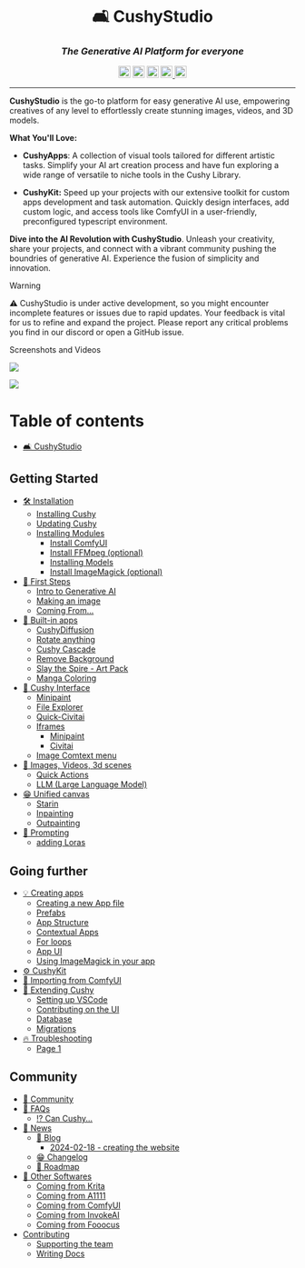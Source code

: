 <div align="center">

# 🛋️ CushyStudio

### _The **Generative AI Platform** for everyone_

<img height="21"  alt="Maturity"     src="https://img.shields.io/badge/status-BETA-yellow" />
<img height="21" alt="Build Status" src="https://img.shields.io/badge/build-passing-%20brightgreen" />
<img height="21"  alt="Activity"     src="https://img.shields.io/github/commit-activity/y/rvion/cushystudio" />

<!-- <img height="21"  alt="Sponsors"     src="https://img.shields.io/github/sponsors/rvion" /> -->

<!-- <br /> -->
<a href="https://discord.gg/GfAN6hF2ad">
    <img height="21" alt="Join our Discord" src="https://dcbadge.vercel.app/api/server/GfAN6hF2ad?style=flat">
</a>
<a href="https://twitter.com/_rvion">
    <img height="21" alt="Follow _rvion on Twitter" src="https://img.shields.io/badge/%40__rvion-666666?style=flat&logo=twitter&labelColor=555&label=Follow">
</a>

</div>

---

**CushyStudio** is the go-to platform for easy generative AI use, empowering creatives of any level to effortlessly create stunning images, videos, and 3D models.


**What You'll Love:**

* **CushyApps**: A collection of visual tools tailored for different artistic tasks. Simplify your AI art creation process and have fun exploring a wide range of versatile to niche tools in the Cushy Library.

* **CushyKit:** Speed up your projects with our extensive toolkit for custom apps development and task automation.  Quickly design interfaces, add custom logic, and access tools like ComfyUI in a user-friendly, preconfigured typescript environment.

**Dive into the AI Revolution with CushyStudio**. Unleash your creativity, share your projects, and connect with a vibrant community pushing the boundries of generative AI. Experience the fusion of simplicity and innovation.

> [!WARNING]
> ⚠️ CushyStudio is under active development, so you might encounter incomplete features
> or issues due to rapid updates. Your feedback is vital for us to refine and expand the project.
> Please report any critical problems you find in our discord or open a GitHub issue.


Screenshots and Videos


![](https://cushy.fra1.cdn.digitaloceanspaces.com/rvion-screenshots/2024-02-18_00-07-15.jpg)

![](https://cushy.fra1.cdn.digitaloceanspaces.com/old/screenshots/2024-02-02-example-panels.jpg)


# Table of contents

* [🛋 CushyStudio](https://docs.cushystudio.com)

## Getting Started

* [🛠 Installation](https://docs.cushystudio.com/getting-started/installation)
  * [Installing Cushy](https://docs.cushystudio.com/getting-started/installation/windows)
  * [Updating Cushy](https://docs.cushystudio.com/getting-started/installation/updating-cushy)
  * [Installing Modules](https://docs.cushystudio.com/getting-started/installation/installing-modules)
    * [Install ComfyUI](https://docs.cushystudio.com/getting-started/installation/installing-modules/cloud)
    * [Install FFMpeg (optional)](https://docs.cushystudio.com/getting-started/installation/installing-modules/install-ffmpeg-optional)
    * [Installing Models](https://docs.cushystudio.com/getting-started/installation/installing-modules/installing-models)
    * [Install ImageMagick (optional)](https://docs.cushystudio.com/getting-started/installation/installing-modules/install-imagemagick-optional)
* [👋 First Steps](https://docs.cushystudio.com/getting-started/getting-started)
  * [Intro to Generative AI](https://docs.cushystudio.com/getting-started/getting-started/intro-to-generative-ai)
  * [Making an image](https://docs.cushystudio.com/getting-started/getting-started/making-an-image)
  * [Coming From...](https://docs.cushystudio.com/getting-started/getting-started/coming-from...)
* [🎁 Built-in apps](https://docs.cushystudio.com/getting-started/built-in-apps)
  * [CushyDiffusion](https://docs.cushystudio.com/getting-started/built-in-apps/cushydiffusion)
  * [Rotate anything](https://docs.cushystudio.com/getting-started/built-in-apps/rotate-anything)
  * [Cushy Cascade](https://docs.cushystudio.com/getting-started/built-in-apps/cushy-cascade)
  * [Remove Background](https://docs.cushystudio.com/getting-started/built-in-apps/remove-background)
  * [Slay the Spire - Art Pack](https://docs.cushystudio.com/getting-started/built-in-apps/slay-the-spire-art-pack)
  * [Manga Coloring](https://docs.cushystudio.com/getting-started/built-in-apps/manga-coloring)
* [🚶 Cushy Interface](https://docs.cushystudio.com/getting-started/cushy-interface)
  * [Minipaint](https://docs.cushystudio.com/getting-started/cushy-interface/minipaint)
  * [File Explorer](https://docs.cushystudio.com/getting-started/cushy-interface/file-explorer)
  * [Quick-Civitai](https://docs.cushystudio.com/getting-started/cushy-interface/quick-civitai)
  * [Iframes](https://docs.cushystudio.com/getting-started/cushy-interface/iframes)
    * [Minipaint](https://docs.cushystudio.com/getting-started/cushy-interface/iframes/minipaint)
    * [Civitai](https://docs.cushystudio.com/getting-started/cushy-interface/iframes/civitai)
  * [Image Comtext menu](https://docs.cushystudio.com/getting-started/cushy-interface/image-comtext-menu)
* [🍏 Images, Videos, 3d scenes](https://docs.cushystudio.com/getting-started/features)
  * [Quick Actions](https://docs.cushystudio.com/getting-started/features/quick-actions)
  * [LLM (Large Language Model)](https://docs.cushystudio.com/getting-started/features/llm)
* [😁 Unified canvas](https://docs.cushystudio.com/getting-started/unified-canvas)
  * [Starin](https://docs.cushystudio.com/getting-started/unified-canvas/starin)
  * [Inpainting](https://docs.cushystudio.com/getting-started/unified-canvas/inpainting)
  * [Outpainting](https://docs.cushystudio.com/getting-started/unified-canvas/outpainting)
* [🧪 Prompting](https://docs.cushystudio.com/getting-started/prompting)
  * [adding Loras](https://docs.cushystudio.com/getting-started/prompting/adding-loras)

## Going further

* [💡 Creating apps](https://docs.cushystudio.com/going-further/creating-apps)
  * [Creating a new App file](https://docs.cushystudio.com/going-further/creating-apps/creating-a-new-app-file)
  * [Prefabs](https://docs.cushystudio.com/going-further/creating-apps/prefabs)
  * [App Structure](https://docs.cushystudio.com/going-further/creating-apps/app-structure)
  * [Contextual Apps](https://docs.cushystudio.com/going-further/creating-apps/contextual-apps)
  * [For loops](https://docs.cushystudio.com/going-further/creating-apps/for-loops)
  * [App UI](https://docs.cushystudio.com/going-further/creating-apps/app-ui)
  * [Using ImageMagick in your app](https://docs.cushystudio.com/going-further/creating-apps/using-imagemagick-in-your-app)
* [⚙ CushyKit](https://docs.cushystudio.com/going-further/cushy-sdk)
* [🏈 Importing from ComfyUI](https://docs.cushystudio.com/going-further/importing-workflows)
* [🤝 Extending Cushy](https://docs.cushystudio.com/going-further/contribution)
  * [Setting up VSCode](https://docs.cushystudio.com/going-further/contribution/setting-up-vscode)
  * [Contributing on the UI](https://docs.cushystudio.com/going-further/contribution/contributing-on-the-ui)
  * [Database](https://docs.cushystudio.com/going-further/contribution/database)
  * [Migrations](https://docs.cushystudio.com/going-further/contribution/migrations)
* [🔥 Troubleshooting](https://docs.cushystudio.com/going-further/wip-pad)
  * [Page 1](https://docs.cushystudio.com/going-further/wip-pad/page-1)

## Community

* [🤝 Community](https://docs.cushystudio.com/community/community)
* [💬 FAQs](https://docs.cushystudio.com/community/faqs)
  * [⁉ Can Cushy...](https://docs.cushystudio.com/community/faqs/can-cushy...)
* [📰 News](https://docs.cushystudio.com/community/news)
  * [💬 Blog](https://docs.cushystudio.com/community/news/blog)
    * [2024-02-18 - creating the website](https://docs.cushystudio.com/community/news/blog/2024-02-18-creating-the-website)
  * [😁 Changelog](https://docs.cushystudio.com/community/news/changelog)
  * [🚀 Roadmap](https://docs.cushystudio.com/community/news/roadmap)
* [🚂 Other Softwares](https://docs.cushystudio.com/community/fast-track)
  * [Coming from Krita](https://docs.cushystudio.com/community/fast-track/coming-from-krita)
  * [Coming from A1111](https://docs.cushystudio.com/community/fast-track/coming-from-a1111)
  * [Coming from ComfyUI](https://docs.cushystudio.com/community/fast-track/coming-from-comfyui)
  * [Coming from InvokeAI](https://docs.cushystudio.com/community/fast-track/coming-from-invokeai)
  * [Coming from Fooocus](https://docs.cushystudio.com/community/fast-track/coming-from-fooocus)
* [Contributing](https://docs.cushystudio.com/community/contributing)
  * [Supporting the team](https://docs.cushystudio.com/community/contributing/supporting-the-team)
  * [Writing Docs](https://docs.cushystudio.com/community/contributing/guidelines)
